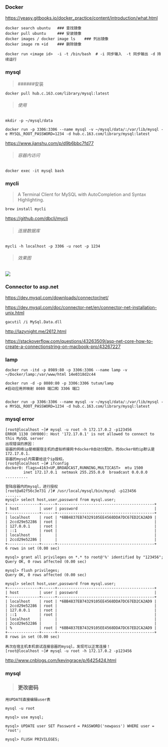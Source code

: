 ### Docker

https://yeasy.gitbooks.io/docker_practice/content/introduction/what.html

```shell
docker search ubuntu   ### 查找镜像
docker pull ubuntu     ### 安装镜像
docker images / docker image ls    ### 列出镜像
docker image rm +id    ### 删除镜像
```

```shell
docker run <image id>  -i -t /bin/bash  # -i 同步输入  -t 同步输出 -d 持续运行
```

### mysql

> ######安装

```shell
docker pull hub.c.163.com/library/mysql:latest
```

> ###### 使用

```shell
mkdir -p ~/mysql/data

docker run -p 3306:3306 --name mysql -v ~/mysql/data/:/var/lib/mysql -e MYSQL_ROOT_PASSWORD=1234 -d hub.c.163.com/library/mysql:latest
```

https://www.jianshu.com/p/d9b6bbc7fd77

> ###### 容器内访问

```shell
docker exec -it mysql bash
```

### mycli

> A Terminal Client for MySQL with AutoCompletion and Syntax Highlighting.

```shell
brew install mycli
```

https://github.com/dbcli/mycli

> ###### 连接数据库

```shell
mycli -h localhost -p 3306 -u root -p 1234
```

> ###### 效果图

![](https://ws3.sinaimg.cn/large/006tNc79ly1fn3jw2q8caj31ez0eqwgt.jpg)

### Connector to asp.net

https://dev.mysql.com/downloads/connector/net/

https://dev.mysql.com/doc/connector-net/en/connector-net-installation-unix.html

```shell
gacutil /i MySql.Data.dll
```

http://lazynight.me/2612.html

https://stackoverflow.com/questions/43263509/asp-net-core-how-to-create-a-connectionstring-on-macbook-pro/43267227

### lamp

```shell
docker run -itd -p 8989:80 -p 3306:3306 --name lamp -v ~/Docker/lamp:/var/www/html 14e0318d2c44

docker run -d -p 8080:80 -p 3306:3306 tutum/lamp
#启动应用并映射 8080 端口和 3306 端口


docker run -p 3306:3306 --name mysql -v ~/mysql/data/:/var/lib/mysql -e MYSQL_ROOT_PASSWORD=1234 -d hub.c.163.com/library/mysql:latest

```

### mysql error

```shell
[root@localhost ~]# mysql -u root -h 172.17.0.2 -p123456
ERROR 1130 (HY000): Host '172.17.0.1' is not allowed to connect to this MySQL server
出现错误的原因：
容器的网络ip是根据宿主机的虚拟桥接网卡docker0自动分配的，而docker0的ip默认是172.17.0.1.
容器的mysql内需要给这个ip授权。
[root@localhost ~]# ifconfig
docker0: flags=4163<UP,BROADCAST,RUNNING,MULTICAST>  mtu 1500
        inet 172.17.0.1  netmask 255.255.0.0  broadcast 0.0.0.0
..........

登陆容器内的mysql，进行授权
[root@a02f56c3e731 /]# /usr/local/mysql/bin/mysql -p123456
.......
mysql> select host,user,password from mysql.user;
+--------------+------+-------------------------------------------+
| host         | user | password                                  |
+--------------+------+-------------------------------------------+
| localhost    | root | *6BB4837EB74329105EE4568DDA7DC67ED2CA2AD9 |
| 2ccd29e52286 | root |                                           |
| 127.0.0.1    | root |                                           |
| ::1          | root |                                           |
| localhost    |      |                                           |
| 2ccd29e52286 |      |                                           |
+--------------+------+-------------------------------------------+
6 rows in set (0.00 sec)

mysql> grant all privileges on *.* to root@'%' identified by "123456";
Query OK, 0 rows affected (0.00 sec)

mysql> flush privileges;
Query OK, 0 rows affected (0.00 sec)

mysql> select host,user,password from mysql.user;
+--------------+------+-------------------------------------------+
| host         | user | password                                  |
+--------------+------+-------------------------------------------+
| localhost    | root | *6BB4837EB74329105EE4568DDA7DC67ED2CA2AD9 |
| 2ccd29e52286 | root |                                           |
| 127.0.0.1    | root |                                           |
| ::1          | root |                                           |
| localhost    |      |                                           |
| 2ccd29e52286 |      |                                           |
| %            | root | *6BB4837EB74329105EE4568DDA7DC67ED2CA2AD9 |
+--------------+------+-------------------------------------------+
8 rows in set (0.00 sec)

再次在宿主机本机尝试连接容器的mysql，发现可以正常连接！
[root@localhost ~]# mysql -u root -h 172.17.0.2 -p123456
```

http://www.cnblogs.com/kevingrace/p/6425424.html

### mysql

> ### 更改密码

```shell
用UPDATE直接编辑user表

mysql -u root

mysql> use mysql;

mysql> UPDATE user SET Password = PASSWORD('newpass') WHERE user = 'root';

mysql> FLUSH PRIVILEGES;
```
